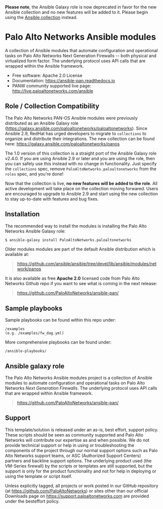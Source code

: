 **Please note**, the Ansible Galaxy role is now deprecated in favor for the new Ansible collection and no new features
will be added to it.  Please begin using the [Ansible collection](https://github.com/PaloAltoNetworks/pan-os-ansible) instead.

# Palo Alto Networks Ansible modules

A collection of Ansible modules that automate configuration and
operational tasks on Palo Alto Networks Next Generation Firewalls --
both physical and virtualized form factor. The underlying protocol uses
API calls that are wrapped within the Ansible framework.

-   Free software: Apache 2.0 License
-   Documentation:
    <https://ansible-pan.readthedocs.io>
-   PANW community supported live page:
    <http://live.paloaltonetworks.com/ansible>

## Role / Collection Compatibility

The Palo Alto Networks PAN-OS Ansible modules were previously distributed as an
Ansible Galaxy role (<https://galaxy.ansible.com/paloaltonetworks/paloaltonetworks>).
Since Ansible 2.9, RedHat has urged developers to migrate to `collections` to
organize and distribute their integrations.  The new collection can be found here:
<https://galaxy.ansible.com/paloaltonetworks/panos>

The 1.0 version of this collection is a straight port of the Ansible Galaxy
role v2.4.0.  If you are using Ansible 2.9 or later and you are using the
role, then you can safely use this instead with no change in functionality.  Just
specify the `collections` spec, remove
`PaloAltoNetworks.paloaltonetworks` from the `roles` spec, and you're done!

Now that the collection is live, **no new features will be added to the role**.  All
active development will take place on the collection moving forwared.  Users are
encouraged to upgrade to Ansible 2.9 and start using the new collection to stay
up-to-date with features and bug fixes.

## Installation

The recommended way to install the modules is installing the Palo Alto
Networks Ansible Galaxy role:

```bash
$ ansible-galaxy install PaloAltoNetworks.paloaltonetworks
```

Older modules modules are part of the default Ansible distribution
which is available at:

> <https://github.com/ansible/ansible/tree/devel/lib/ansible/modules/network/panos>

It is also available as free **Apache 2.0** licensed code from Palo Alto
Networks Github repo if you want to see what is coming in the next release:

> <https://github.com/PaloAltoNetworks/ansible-pan/>

## Sample playbooks

Sample playbooks can be found within this repo under:

    /examples
    (e.g. /examples/fw_dag.yml)

More comprehensive playbooks can be found under:

    /ansible-playbooks/

## Ansible galaxy role

The Palo Alto Networks Ansible modules project is a collection of Ansible modules to automate configuration and
operational tasks on Palo Alto Networks *Next Generation Firewalls*. The underlying protocol uses API calls that are wrapped within Ansible framework.

> <https://github.com/PaloAltoNetworks/ansible-pan/>

## Support

This template/solution is released under an as-is, best effort, support
policy. These scripts should be seen as community supported and Palo
Alto Networks will contribute our expertise as and when possible. We do
not provide technical support or help in using or troubleshooting the
components of the project through our normal support options such as
Palo Alto Networks support teams, or ASC (Authorized Support Centers)
partners and backline support options. The underlying product used (the
VM-Series firewall) by the scripts or templates are still supported, but
the support is only for the product functionality and not for help in
deploying or using the template or script itself.

Unless explicitly tagged, all projects or work posted in our GitHub
repository (at <https://github.com/PaloAltoNetworks>) or sites other
than our official Downloads page on <https://support.paloaltonetworks.com>
are provided under the besteffort policy.
